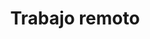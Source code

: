 ---
slug: "softSkill-1"
title: "Trabajo remoto"
img: {
    url: "/softSkill1.jpg",
    alt: "Imágen trabajo remoto"
}
description: "Comunicación transparente y regular, autonomía, adaptabilidad tecnológica, colaboración virtual, resiliencia y autodisciplina."
---
